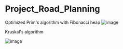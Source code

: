 # Project_Road_Planning
Optimized Prim's algorithm with Fibonacci heap
![image](https://github.com/sskinhg/Project_Road_Planning/assets/53120023/b0119a76-ebd1-4371-9ef7-1978f96287f5)


Kruskal's algorithm

![image](https://github.com/sskinhg/Project_Road_Planning/assets/53120023/d6027c98-0676-47ea-8839-08584f840ab3)

